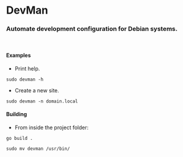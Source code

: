# DevMan

### Automate development configuration for Debian systems.

<p>&nbsp;</p>

#### Examples

- Print help.

`sudo devman -h`


- Create a new site.

`sudo devman -n domain.local`


#### Building
- From inside the project folder:

`go build .`

`sudo mv devman /usr/bin/`
